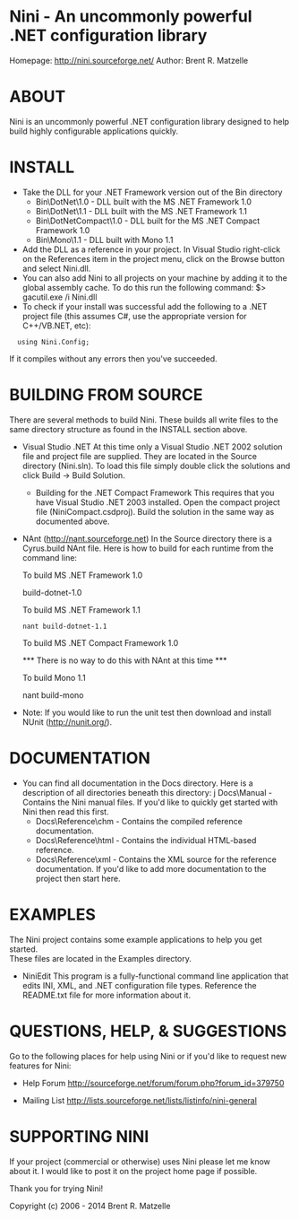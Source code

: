 # Nini - An uncommonly powerful .NET configuration library

Homepage: http://nini.sourceforge.net/
Author:   Brent R. Matzelle

# ABOUT

Nini is an uncommonly powerful .NET configuration library designed to help 
build highly configurable applications quickly.

# INSTALL

- Take the DLL for your .NET Framework version out of the Bin directory 
    * Bin\DotNet\1.0 - DLL built with the MS .NET Framework 1.0
    * Bin\DotNet\1.1 - DLL built with the MS .NET Framework 1.1
    * Bin\DotNetCompact\1.0 - DLL built for the MS .NET Compact Framework 1.0
    * Bin\Mono\1.1 - DLL built with Mono 1.1
- Add the DLL as a reference in your project.  In Visual Studio right-click on 
  the References item in the project menu, click on the Browse button and 
  select Nini.dll.
- You can also add Nini to all projects on your machine by adding it to the
  global assembly cache.  To do this run the following command:
  $> gacutil.exe /i Nini.dll
- To check if your install was successful add the following to a .NET project 
  file (this assumes C#, use the appropriate version for C++/VB.NET, etc):

```
  using Nini.Config;
```

  If it compiles without any errors then you've succeeded.

# BUILDING FROM SOURCE

There are several methods to build Nini.  These builds all write files to the 
same directory structure as found in the INSTALL section above.

- Visual Studio .NET
  At this time only a Visual Studio .NET 2002 solution file and project 
  file are supplied.  They are located in the Source directory (Nini.sln).
  To load this file simply double click the solutions and click 
  Build -> Build Solution.
    * Building for the .NET Compact Framework
      This requires that you have Visual Studio .NET 2003 installed.  Open
      the compact project file (NiniCompact.csdproj).  Build the solution
      in the same way as documented above.

- NAnt (http://nant.sourceforge.net)
  In the Source directory there is a Cyrus.build NAnt file.  Here is how to 
  build for each runtime from the command line:
  
  To build MS .NET Framework 1.0

     build-dotnet-1.0
  
  To build MS .NET Framework 1.1

      nant build-dotnet-1.1
  
  To build MS .NET Compact Framework 1.0

  *** There is no way to do this with NAnt at this time ***
  
  To build Mono 1.1

    nant build-mono

- Note: If you would like to run the unit test then download and install 
  NUnit (http://nunit.org/).

# DOCUMENTATION

- You can find all documentation in the Docs directory.  Here is a description
  of all directories beneath this directory:
    j Docs\Manual - Contains the Nini manual files.  If you'd like to quickly get 
                    started with Nini then read this first.
    * Docs\Reference\chm - Contains the compiled reference documentation.
    * Docs\Reference\html - Contains the individual HTML-based reference.
    * Docs\Reference\xml - Contains the XML source for the reference 
                         documentation.  If you'd like to add more documentation
             						 to the project then start here.

# EXAMPLES

The Nini project contains some example applications to help you get started.  
These files are located in the Examples directory.  

- NiniEdit
  This program is a fully-functional command line application 
  that edits INI, XML, and .NET configuration file types.  Reference the 
  README.txt file for more information about it.

# QUESTIONS, HELP, & SUGGESTIONS

Go to the following places for help using Nini or if you'd like to request 
new features for Nini:

* Help Forum
  http://sourceforge.net/forum/forum.php?forum_id=379750

* Mailing List
  http://lists.sourceforge.net/lists/listinfo/nini-general

# SUPPORTING NINI

If your project (commercial or otherwise) uses Nini please let me know about it.
I would like to post it on the project home page if possible.  

Thank you for trying Nini!

Copyright (c) 2006 - 2014 Brent R. Matzelle
